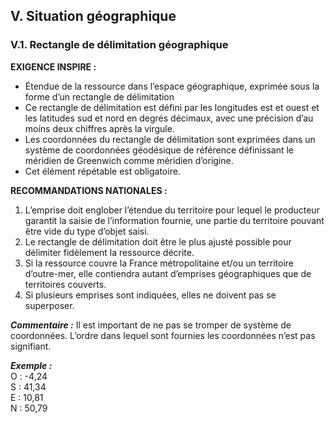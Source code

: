 ## V. Situation géographique
### V.1. Rectangle de délimitation géographique
**EXIGENCE INSPIRE :**
- Étendue de la ressource dans l’espace géographique, exprimée sous la forme d’un rectangle de délimitation
- Ce rectangle de délimitation est défini par les longitudes est et ouest et les latitudes sud et nord en degrés décimaux, avec une précision d’au moins deux chiffres après la virgule.
- Les coordonnées du rectangle de délimitation sont exprimées dans un système de coordonnées géodésique de référence définissant le méridien de Greenwich comme méridien d’origine.
- Cet élément répétable est obligatoire.

**RECOMMANDATIONS NATIONALES :**
1. L’emprise doit englober l’étendue du territoire pour lequel le producteur garantit la saisie de l’information fournie, une partie du territoire pouvant être vide du type d’objet saisi.
2. Le rectangle de délimitation doit être le plus ajusté possible pour délimiter fidèlement la ressource décrite.
3. Si la ressource couvre la France métropolitaine et/ou un territoire d’outre-mer, elle contiendra autant d’emprises géographiques que de territoires couverts.
4. Si plusieurs emprises sont indiquées, elles ne doivent pas se superposer.

**_Commentaire :_** 
Il est important de ne pas se tromper de système de coordonnées. L’ordre dans lequel sont fournies les coordonnées n’est pas signifiant.

**_Exemple :_**  
O : -4,24  
S : 41,34  
E : 10,81  
N : 50,79
